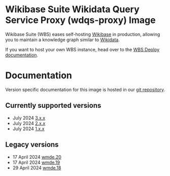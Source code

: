 # Wikibase Suite Wikidata Query Service Proxy (wdqs-proxy) Image

Wikibase Suite (WBS) eases self-hosting [Wikibase](https://wikiba.se) in production, allowing you to maintain a knowledge graph similar to [Wikidata](https://www.wikidata.org/wiki/Wikidata:Main_Page).

If you want to host your own WBS instance, head over to the [WBS Deploy documentation](https://github.com/wmde/wikibase-release-pipeline/blob/main/deploy/README.md).

# Documentation

Version specific documentation for this image is hosted in our [git repository](https://github.com/wmde/wikibase-release-pipeline/).

## Currently supported versions

- July 2024 [3.x.x](https://github.com/wmde/wikibase-release-pipeline/blob/deploy-3/build/wdqs-proxy/README.md)
- July 2024 [2.x.x](https://github.com/wmde/wikibase-release-pipeline/blob/deploy-2/build/wdqs-proxy/README.md)
- July 2024 [1.x.x](https://github.com/wmde/wikibase-release-pipeline/blob/deploy-1/build/wdqs-proxy/README.md)

## Legacy versions

- 17 April 2024 [wmde.20](https://github.com/wmde/wikibase-release-pipeline/blob/wmde.20/build/wdqs-proxy/README.md)
- 17 April 2024 [wmde.19](https://github.com/wmde/wikibase-release-pipeline/blob/wmde.19/build/wdqs-proxy/README.md)
- 29 April 2024 [wmde.18](https://github.com/wmde/wikibase-release-pipeline/blob/wmde.18/build/wdqs-proxy/README.md)
